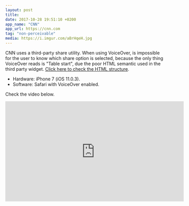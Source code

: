 ```yaml
---
layout: post
title:
date: 2017-10-28 19:51:10 +0200
app_name: "CNN"
app_url: https://cnn.com
tag: "non-perceivable"
media: https://i.imgur.com/aBrHqeH.jpg
---
```


CNN uses a third-party share utility. When using VoiceOver, is impossible for the user to know which share option is selected, because the only thing VoiceOver reads is "Table start", due the poor HTML semantic used in the third party widget. [Click here to check the HTML structure](https://gist.github.com/AgtLucas/a3295896ea6604886ab7e4807f3c95e3).

* Hardware: iPhone 7 (iOS 11.0.3).
* Software: Safari with VoiceOver enabled.

Check the video below.

<div class="post-video">
  <iframe width="560" height="315" src="https://www.youtube.com/embed/4L_quDQ_C04" frameborder="0" gesture="media" allowfullscreen></iframe>
</div>
